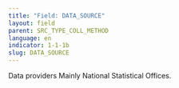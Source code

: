 ```yaml
---
title: "Field: DATA_SOURCE"
layout: field
parent: SRC_TYPE_COLL_METHOD
language: en
indicator: 1-1-1b
slug: DATA_SOURCE
---
```

Data providers
Mainly National Statistical Offices.
